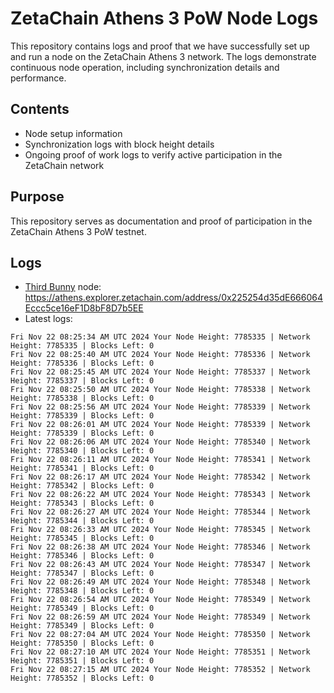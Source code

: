 # ZetaChain Athens 3 PoW Node Logs
This repository contains logs and proof that we have successfully set up and run a node on the ZetaChain Athens 3 network. The logs demonstrate continuous node operation, including synchronization details and performance.

## Contents
- Node setup information
- Synchronization logs with block height details
- Ongoing proof of work logs to verify active participation in the ZetaChain network

## Purpose
This repository serves as documentation and proof of participation in the ZetaChain Athens 3 PoW testnet.

## Logs

- [Third Bunny](https://thirdbunny.xyz/) node: https://athens.explorer.zetachain.com/address/0x225254d35dE666064Eccc5ce16eF1D8bF8D7b5EE
- Latest logs:
```
Fri Nov 22 08:25:34 AM UTC 2024 Your Node Height: 7785335 | Network Height: 7785335 | Blocks Left: 0
Fri Nov 22 08:25:40 AM UTC 2024 Your Node Height: 7785336 | Network Height: 7785336 | Blocks Left: 0
Fri Nov 22 08:25:45 AM UTC 2024 Your Node Height: 7785337 | Network Height: 7785337 | Blocks Left: 0
Fri Nov 22 08:25:50 AM UTC 2024 Your Node Height: 7785338 | Network Height: 7785338 | Blocks Left: 0
Fri Nov 22 08:25:56 AM UTC 2024 Your Node Height: 7785339 | Network Height: 7785339 | Blocks Left: 0
Fri Nov 22 08:26:01 AM UTC 2024 Your Node Height: 7785339 | Network Height: 7785339 | Blocks Left: 0
Fri Nov 22 08:26:06 AM UTC 2024 Your Node Height: 7785340 | Network Height: 7785340 | Blocks Left: 0
Fri Nov 22 08:26:11 AM UTC 2024 Your Node Height: 7785341 | Network Height: 7785341 | Blocks Left: 0
Fri Nov 22 08:26:17 AM UTC 2024 Your Node Height: 7785342 | Network Height: 7785342 | Blocks Left: 0
Fri Nov 22 08:26:22 AM UTC 2024 Your Node Height: 7785343 | Network Height: 7785343 | Blocks Left: 0
Fri Nov 22 08:26:27 AM UTC 2024 Your Node Height: 7785344 | Network Height: 7785344 | Blocks Left: 0
Fri Nov 22 08:26:33 AM UTC 2024 Your Node Height: 7785345 | Network Height: 7785345 | Blocks Left: 0
Fri Nov 22 08:26:38 AM UTC 2024 Your Node Height: 7785346 | Network Height: 7785346 | Blocks Left: 0
Fri Nov 22 08:26:43 AM UTC 2024 Your Node Height: 7785347 | Network Height: 7785347 | Blocks Left: 0
Fri Nov 22 08:26:49 AM UTC 2024 Your Node Height: 7785348 | Network Height: 7785348 | Blocks Left: 0
Fri Nov 22 08:26:54 AM UTC 2024 Your Node Height: 7785349 | Network Height: 7785349 | Blocks Left: 0
Fri Nov 22 08:26:59 AM UTC 2024 Your Node Height: 7785349 | Network Height: 7785349 | Blocks Left: 0
Fri Nov 22 08:27:04 AM UTC 2024 Your Node Height: 7785350 | Network Height: 7785350 | Blocks Left: 0
Fri Nov 22 08:27:10 AM UTC 2024 Your Node Height: 7785351 | Network Height: 7785351 | Blocks Left: 0
Fri Nov 22 08:27:15 AM UTC 2024 Your Node Height: 7785352 | Network Height: 7785352 | Blocks Left: 0
```
